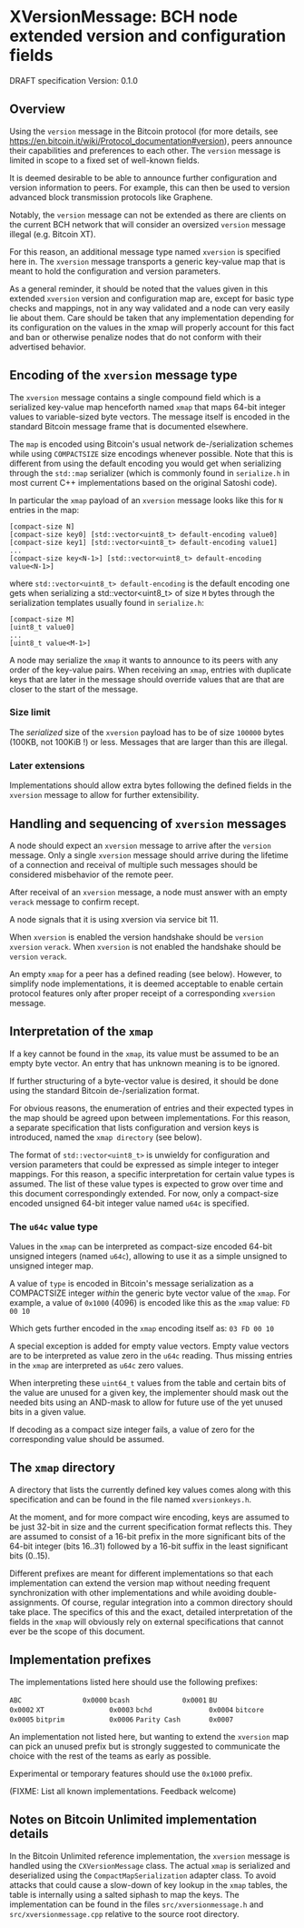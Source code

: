 # XVersionMessage: BCH node extended version and configuration fields

DRAFT specification
Version: 0.1.0

## Overview

Using the `version` message in the Bitcoin protocol (for more details,
see https://en.bitcoin.it/wiki/Protocol_documentation#version), peers
announce their capabilities and preferences to each other. The
`version` message is limited in scope to a fixed set of well-known
fields.

It is deemed desirable to be able to announce further configuration
and version information to peers. For example, this can then be used
to version advanced block transmission protocols like Graphene.

Notably, the `version` message can not be extended as there are
clients on the current BCH network that will consider an oversized
`version` message illegal (e.g. Bitcoin XT).

For this reason, an additional message type named `xversion` is
specified here in. The `xversion` message transports a generic
key-value map that is meant to hold the configuration and version
parameters.

As a general reminder, it should be noted that the values given in
this extended `xversion` version and configuration map are, except for
basic type checks and mappings, not in any way validated and a node
can very easily lie about them. Care should be taken that any
implementation depending for its configuration on the values in the
xmap will properly account for this fact and ban or otherwise penalize
nodes that do not conform with their advertised behavior.

## Encoding of the `xversion` message type

The `xversion` message contains a single compound field which is a
serialized key-value map henceforth named `xmap` that maps 64-bit
integer values to variable-sized byte vectors. The message itself is
encoded in the standard Bitcoin message frame that is documented elsewhere.

The `map` is encoded using Bitcoin's usual network de-/serialization
schemes while using `COMPACTSIZE` size encodings whenever possible.
Note that this is different from using the default encoding you would
get when serializing through the `std::map` serializer (which is
commonly found in `serialize.h` in most current C++ implementations based
on the original Satoshi code).

In particular the `xmap` payload of an `xversion` message looks like this
for `N` entries in the map:
```
[compact-size N]
[compact-size key0] [std::vector<uint8_t> default-encoding value0]
[compact-size key1] [std::vector<uint8_t> default-encoding value1]
...
[compact-size key<N-1>] [std::vector<uint8_t> default-encoding value<N-1>]
```

where `std::vector<uint8_t> default-encoding` is the default encoding
one gets when serializing a std::vector<uint8_t> of size `M` bytes through the
serialization templates usually found in `serialize.h`:

```
[compact-size M]
[uint8_t value0]
...
[uint8_t value<M-1>]
```

A node may serialize the `xmap` it wants to announce to its peers with
any order of the key-value pairs. When receiving an `xmap`, entries
with duplicate keys that are later in the message should override
values that are that are closer to the start of the message.

### Size limit

The *serialized* size of the `xversion` payload has to be of size
`100000` bytes (100KB, not 100KiB !) or less. Messages that are larger
than this are illegal.

### Later extensions

Implementations should allow extra bytes following the defined fields
in the `xversion` message to allow for further extensibility.


## Handling and sequencing of `xversion` messages

A node should expect an `xversion` message to arrive after the
`version` message.  Only a single `xversion` message should arrive
during the lifetime of a connection and receival of multiple such
messages should be considered misbehavior of the remote peer.

After receival of an `xversion` message, a node must answer with an
empty `verack` message to confirm recept.

A node signals that it is using xversion via service bit 11.

When `xversion` is enabled the version handshake should be
`version` `xversion` `verack`. When `xversion` is not enabled the
handshake should be `version` `verack`.

An empty `xmap` for a peer has a defined reading (see below).
However, to simplify node implementations, it is deemed acceptable to
enable certain protocol features only after proper receipt of a
corresponding `xversion` message.

## Interpretation of the `xmap`

If a key cannot be found in the `xmap`, its value must be assumed to be an
empty byte vector. An entry that has unknown meaning is to be ignored.

If further structuring of a byte-vector value is desired, it should be
done using the standard Bitcoin de-/serialization format.

For obvious reasons, the enumeration of entries and their expected
types in the map should be agreed upon between implementations. For
this reason, a separate specification that lists configuration and
version keys is introduced, named the `xmap directory` (see below).

The format of `std::vector<uint8_t>` is unwieldy for configuration and
version parameters that could be expressed as simple integer to
integer mappings. For this reason, a specific interpretation for
certain value types is assumed. The list of these value types is
expected to grow over time and this document correspondingly
extended. For now, only a compact-size encoded unsigned 64-bit integer
value named `u64c` is specified.

### The `u64c` value type

Values in the `xmap` can be interpreted as compact-size encoded 64-bit
unsigned integers (named `u64c`), allowing to use it as a simple
unsigned to unsigned integer map.

A value of `type` is encoded in Bitcoin's message serialization as a
COMPACTSIZE integer *within* the generic byte vector value of the `xmap`.
For example, a value of `0x1000` (4096) is encoded like this as the `xmap`
value:
`FD 00 10`

Which gets further encoded in the `xmap` encoding itself as:
`03 FD 00 10`

A special exception is added for empty value vectors. Empty value
vectors are to be interpreted as value zero in the `u64c`
reading. Thus missing entries in the `xmap` are interpreted as `u64c`
zero values.

When interpreting these `uint64_t` values from the table and certain
bits of the value are unused for a given key, the implementer should
mask out the needed bits using an AND-mask to allow for future use of
the yet unused bits in a given value.

If decoding as a compact size integer fails, a value of zero for
the corresponding value should be assumed.

## The `xmap` directory

A directory that lists the currently defined key values comes along
with this specification and can be found in the file named
`xversionkeys.h`.

At the moment, and for more compact wire encoding, keys are assumed to
be just 32-bit in size and the current specification format reflects
this. They are assumed to consist of a 16-bit prefix in the more
significant bits of the 64-bit integer (bits 16..31) followed by a
16-bit suffix in the least significant bits (0..15).

Different prefixes are meant for different implementations so that
each implementation can extend the version map without needing
frequent synchronization with other implementations and while avoiding
double-assignments. Of course, regular integration into a common
directory should take place. The specifics of this and the exact,
detailed interpretation of the fields in the `xmap` will obviously
rely on external specifications that cannot ever be the scope of this
document.

## Implementation prefixes

The implementations listed here should use the following prefixes:

`ABC               0x0000`
`bcash             0x0001`
`BU                0x0002`
`XT                0x0003`
`bchd              0x0004`
`bitcore           0x0005`
`bitprim           0x0006`
`Parity Cash       0x0007`


An implementation not listed here, but wanting to extend the `xversion`
map can pick an unused prefix but is strongly suggested to communicate
the choice with the rest of the teams as early as possible.

Experimental or temporary features should use the `0x1000` prefix.

(FIXME: List all known implementations. Feedback welcome)

## Notes on Bitcoin Unlimited implementation details

In the Bitcoin Unlimited reference implementation, the `xversion`
message is handled using the `CXVersionMessage` class. The actual
`xmap` is serialized and deserialized using the
`CompactMapSerialization` adapter class.  To avoid attacks that could
cause a slow-down of key lookup in the `xmap` tables, the table is
internally using a salted siphash to map the keys.  The implementation
can be found in the files `src/xversionmessage.h` and
`src/xversionmessage.cpp` relative to the source root directory.
